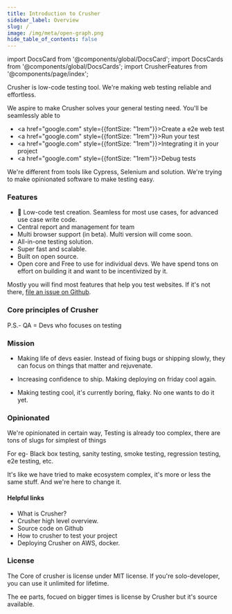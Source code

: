 ```yaml
---
title: Introduction to Crusher
sidebar_label: Overview
slug: /
image: /img/meta/open-graph.png
hide_table_of_contents: false
---
```


import DocsCard from '@components/global/DocsCard';
import DocsCards from '@components/global/DocsCards';
import CrusherFeatures from '@components/page/index';

<head>
  <title>Crusher Docs</title>
  <meta
    name="description"
    content="Ionic Framework is an open-source UI toolkit to create your own mobile and desktop apps using web technologies with integrations for popular frameworks."
  />
  <link rel="canonical" href="https://ionicframework.com/docs" />
  <link rel="alternate" href="https://ionicframework.com/docs" hreflang="x-default" />
  <link rel="alternate" href="https://ionicframework.com/docs" hreflang="en" />
  <meta property="og:url" content="https://ionicframework.com/docs" />
</head>

Crusher is low-code testing tool. We're making web testing reliable and effortless.

We aspire to make Crusher solves your general testing need. You'll be seamlessly able to

-  <a href="google.com" style={{fontSize: "1rem"}}>Create a e2e web test</a>
-  <a href="google.com" style={{fontSize: "1rem"}}>Run your test</a>
-  <a href="google.com" style={{fontSize: "1rem"}}>Integrating it in your project</a>
-  <a href="google.com" style={{fontSize: "1rem"}}>Debug tests</a>

We're different from tools like Cypress, Selenium and solution. We're trying to make opinionated software to make testing easy.

### Features
- 🔮 Low-code test creation. Seamless for most use cases, for advanced use case write code.
- Central report and management for team
- Multi browser support (in beta). Multi version will come soon.
- All-in-one testing solution.
- Super fast and scalable.
- Built on open source.
- Open core and Free to use for individual devs. We have spend tons on effort on building it and want to be incentivized by it.


Mostly you will find most features that help you test websites. If it's not there, [file an issue on Github](https://github.com/crusherdev/crusher/issues/new/choose).

### Core principles of Crusher
<CrusherFeatures/>


P.S.- QA = Devs who focuses on testing


### Mission

- Making life of devs easier. Instead of fixing bugs or shipping slowly, they can focus on things that matter and rejuvenate.

- Increasing confidence to ship. Making deploying on friday cool again.

- Making testing cool, it's currently boring, flaky. No one wants to do it yet.


### Opinionated

We're opinionated in certain way, Testing is already too complex, there are tons of slugs for simplest of things

For eg- Black box testing, sanity testing, smoke testing, regression testing, e2e testing, etc.

It's like we have tried to make ecosystem complex, it's more or less the same stuff. And we're here to change it.


#### Helpful links

- What is Crusher?
- Crusher high level overview.
- Source code on Github
- How to crusher to test your project
- Deploying Crusher on AWS, docker.


### License

The Core of crusher is license under MIT license. If you're solo-developer, you can use it unlimited for lifetime.

The ee parts, focued on bigger times is license by Crusher but it's source available.